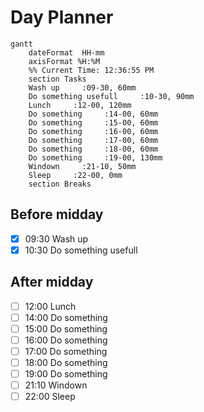 # Day Planner
```mermaid
gantt
    dateFormat  HH-mm
    axisFormat %H:%M
    %% Current Time: 12:36:55 PM
    section Tasks
    Wash up     :09-30, 60mm
    Do something usefull     :10-30, 90mm
    Lunch     :12-00, 120mm
    Do something     :14-00, 60mm
    Do something     :15-00, 60mm
    Do something     :16-00, 60mm
    Do something     :17-00, 60mm
    Do something     :18-00, 60mm
    Do something     :19-00, 130mm
    Windown     :21-10, 50mm
    Sleep     :22-00, 0mm
    section Breaks

```

## Before midday
- [x] 09:30 Wash up
- [x] 10:30 Do something usefull

## After midday
- [ ] 12:00 Lunch
- [ ] 14:00 Do something
- [ ] 15:00 Do something
- [ ] 16:00 Do something
- [ ] 17:00 Do something
- [ ] 18:00 Do something
- [ ] 19:00 Do something
- [ ] 21:10 Windown
- [ ] 22:00 Sleep